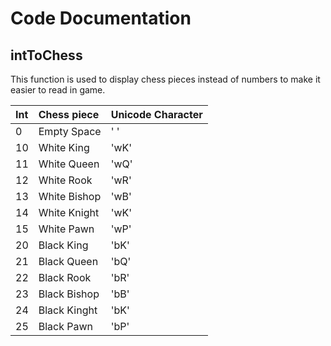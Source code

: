 # Code Documentation

## intToChess
This function is used to display chess pieces instead of numbers to make it easier to read in game.

| Int | Chess piece  | Unicode Character |
|:----|:-------------|:------------------|
| 0   | Empty Space  | '  '               |
| 10  | White King   | 'wK'               |
| 11  | White Queen  | 'wQ'               |
| 12  | White Rook   | 'wR'               |
| 13  | White Bishop | 'wB'               |
| 14  | White Knight | 'wK'               |
| 15  | White Pawn   | 'wP'               |
| 20  | Black King   | 'bK'               |
| 21  | Black Queen  | 'bQ'               |
| 22  | Black Rook   | 'bR'               |
| 23  | Black Bishop | 'bB'               |
| 24  | Black Kinght | 'bK'               |
| 25  | Black Pawn   | 'bP'               |